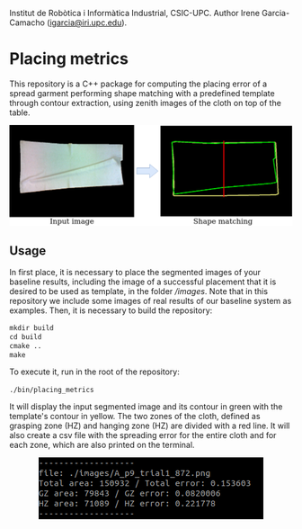 Institut de Robòtica i Informàtica Industrial, CSIC-UPC. Author Irene Garcia-Camacho (igarcia@iri.upc.edu).

# Placing metrics

This repository is a C++ package for computing the placing error of a spread garment performing shape matching with a predefined template  through contour extraction, using zenith images of the cloth on top of the table. 

<p align="center">
  <img src="./readme_img.png" />
</p>

## Usage

In first place, it is necessary to place the segmented images of your baseline results, including the image of a successful placement that it is desired to be used as template, in the folder */images*. Note that in this repository we include some images of real results of our baseline system as examples. Then, it is necessary to build the repository:

```
mkdir build
cd build
cmake ..
make
```

To execute it, run in the root of the repository:

``./bin/placing_metrics``

It will display the input segmented image and its contour in green with the template's contour in yellow. The two zones of the cloth, defined as grasping zone (HZ) and hanging zone (HZ) are divided with a red line. It will also create a csv file with the spreading error for the entire cloth and for each zone, which are also printed on the terminal.

<p align="center">
  <img src="./terminal_output.png" />
</p>
